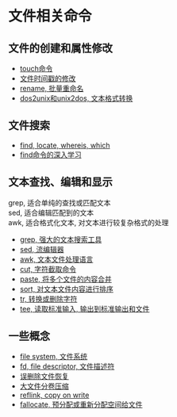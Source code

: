 # 文件相关命令

## 文件的创建和属性修改

+ [touch命令](/file/touch.md)
+ [文件时间戳的修改](/file/timestamps.md)
+ [rename, 批量重命名](/file/rename.md)
+ [dos2unix和unix2dos, 文本格式转换](/file/dos2unix.md)

## 文件搜索

+ [find, locate, whereis, which](/file/file_search/commands.md)
+ [find命令的深入学习](/file/file_search/find.md)

## 文本查找、编辑和显示

grep, 适合单纯的查找或匹配文本<br/>
sed, 适合编辑匹配到的文本<br/>
awk, 适合格式化文本, 对文本进行较复杂格式的处理

+ [grep, 强大的文本搜索工具](/file/grep.md)
+ [sed, 流编辑器](/file/sed.md)
+ [awk, 文本文件处理语言](/file/awk.md)
+ [cut, 字符截取命令](/file/cut.md)
+ [paste, 将多个文件的内容合并](/file/paste.md)
+ [sort, 对文本文件内容进行排序](/file/sort.md)
+ [tr, 转换或删除字符](/file/tr.md)
+ [tee, 读取标准输入, 输出到标准输出和文件](/file/tee.md)

## 一些概念

+ [file system, 文件系统](https://github.com/HudsonWu/linuxStudying/tree/master/file/fs)
+ [fd, file descriptor, 文件描述符](/file/fd.md)
+ [误删除文件恢复](https://github.com/HudsonWu/linuxStudying/tree/master/file/delete_mistake)
+ [大文件分卷压缩](/file/sub_volume.md)
+ [reflink, copy on write](/file/reflink.md)
+ [fallocate, 预分配或重新分配空间给文件](/file/fallocate.md)
